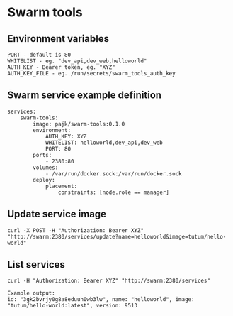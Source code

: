 # Swarm tools

## Environment variables

```
PORT - default is 80
WHITELIST - eg. "dev_api,dev_web,helloworld"
AUTH_KEY - Bearer token, eg. "XYZ"
AUTH_KEY_FILE - eg. /run/secrets/swarm_tools_auth_key
```

## Swarm service example definition

```
services:
    swarm-tools:
        image: pajk/swarm-tools:0.1.0
        environment:
            AUTH_KEY: XYZ
            WHITELIST: helloworld,dev_api,dev_web
            PORT: 80
        ports:
            - 2380:80
        volumes:
            - /var/run/docker.sock:/var/run/docker.sock
        deploy:
            placement:
                constraints: [node.role == manager]
```

## Update service image

```
curl -X POST -H "Authorization: Bearer XYZ" "http://swarm:2380/services/update?name=helloworld&image=tutum/hello-world"
```

## List services

```
curl -H "Authorization: Bearer XYZ" "http://swarm:2380/services"

Example output:
id: "3gk2bvrjy0g8a8eduuh0wb3lw", name: "helloworld", image: "tutum/hello-world:latest", version: 9513
```